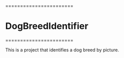 =======================
# DogBreedIdentifier
=======================

This is a project that identifies a dog breed by picture.